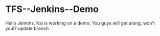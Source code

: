 # TFS--Jenkins--Demo
Hello Jenkins. Kai is working on a demo. You guys will get along, won't you!?
update branch
